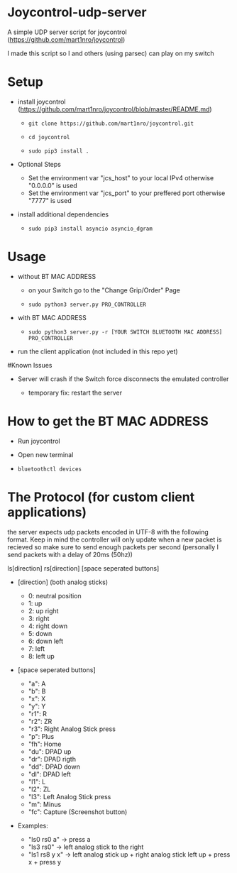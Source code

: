 # Joycontrol-udp-server

A simple UDP server script for joycontrol (https://github.com/mart1nro/joycontrol)

I made this script so I and others (using parsec) can play on my switch


# Setup

* install joycontrol (https://github.com/mart1nro/joycontrol/blob/master/README.md)

  * `git clone https://github.com/mart1nro/joycontrol.git`

  * `cd joycontrol`

  * `sudo pip3 install .`
  
* Optional Steps

  * Set the environment var "jcs_host" to your local IPv4 otherwise "0.0.0.0" is used
  * Set the environment var "jcs_port" to your preffered port otherwise "7777" is used
  
* install additional dependencies

  * `sudo pip3 install asyncio asyncio_dgram`

# Usage

* without BT MAC ADDRESS

  * on your Switch go to the "Change Grip/Order" Page

  * `sudo python3 server.py PRO_CONTROLLER`

* with BT MAC ADDRESS

  * `sudo python3 server.py -r [YOUR SWITCH BLUETOOTH MAC ADDRESS] PRO_CONTROLLER`

* run the client application (not included in this repo yet)

#Known Issues

* Server will crash if the Switch force disconnects the emulated controller

  * temporary fix: restart the server

# How to get the BT MAC ADDRESS

- Run joycontrol

- Open new terminal

- `bluetoothctl devices`

#  The Protocol (for custom client applications)

the server expects udp packets encoded in UTF-8 with the following format. Keep in mind the controller will only update when a new packet is recieved so make sure to send enough packets per second (personally I send packets with a delay of 20ms (50hz))

ls[direction] rs[direction] [space seperated buttons]

* [direction] (both analog sticks)

  * 0: neutral position
  * 1: up
  * 2: up right
  * 3: right
  * 4: right down
  * 5: down
  * 6: down left
  * 7: left
  * 8: left up
  
* [space seperated buttons]

  * "a": A
  * "b": B
  * "x": X
  * "y": Y
  * "r1": R
  * "r2": ZR
  * "r3": Right Analog Stick press
  * "p": Plus
  * "fh": Home
  * "du": DPAD up
  * "dr": DPAD rigth
  * "dd": DPAD down
  * "dl": DPAD left
  * "l1": L
  * "l2": ZL
  * "l3": Left Analog Stick press
  * "m": Minus
  * "fc": Capture (Screenshot button)

* Examples:

  * "ls0 rs0 a" -> press a
  * "ls3 rs0" -> left analog stick to the right
  * "ls1 rs8 y x" -> left analog stick up + right analog stick left up + press x + press y
